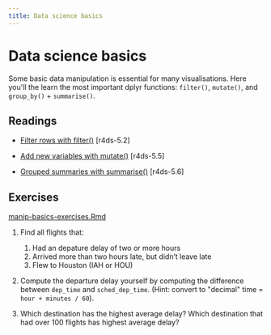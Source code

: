 ```yaml
---
title: Data science basics
---
```


<!-- Generated automatically from manip-basics.yml. Do not edit by hand -->

# Data science basics

Some basic data manipulation is essential for many visualisations. Here you'll
the learn the most important dplyr functions: `filter()`, `mutate()`, and
`group_by()` + `summarise()`.

## Readings

  * [Filter rows with filter()](http://r4ds.had.co.nz/transform.html#filter-rows-with-filter) [r4ds-5.2]

  * [Add new variables with mutate()](http://r4ds.had.co.nz/transform.html#add-new-variables-with-mutate) [r4ds-5.5]

  * [Grouped summaries with summarise()](http://r4ds.had.co.nz/transform.html#grouped-summaries-with-summarise) [r4ds-5.6]


## Exercises
[manip-basics-exercises.Rmd](manip-basics-exercises.Rmd)


1.  Find all flights that:

    1.  Had an depature delay of two or more hours
    2.  Arrived more than two hours late, but didn’t leave late
    3.  Flew to Houston (IAH or HOU)

2.  Compute the departure delay yourself by computing the difference between `dep_time` and `sched_dep_time`. (Hint: convert to "decimal" time = `hour + minutes / 60`).

3.  Which destination has the highest average delay? Which destination that had over 100 flights has highest average delay?

